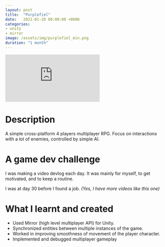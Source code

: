 ```yaml
---
layout: post
title:  "Purplefiel"
date:   2021-01-20 00:00:00 +0000
categories: 
- unity
- mirror
image: /assets/img/purplefiel_min.png
duration: "1 month"
---
```


<div class="video-container">
<iframe src="https://www.youtube.com/embed/7x1djba1E3M" title="YouTube video player" frameborder="0" allow="accelerometer; autoplay; clipboard-write; encrypted-media; gyroscope; picture-in-picture" allowfullscreen></iframe>
</div>

# Description

A simple cross-platform 4 players multiplayer RPG.
Focus on interactions with a lot of enemies, controlled by simple AI.

# A game dev challenge

I was making a video devlog each day. It was mainly for myself, to get motivated, and to keep a routine.

I was at day 30 before I found a job. *(Yes, I have more videos like this one)*

# What I learnt and created
* Used Mirror (high level multiplayer API) for Unity.
* Synchronized entities between multiple instances of the game.
* Worked in improving smoothness of movement of the player character.
* Implemented and debugged multiplayer gameplay



